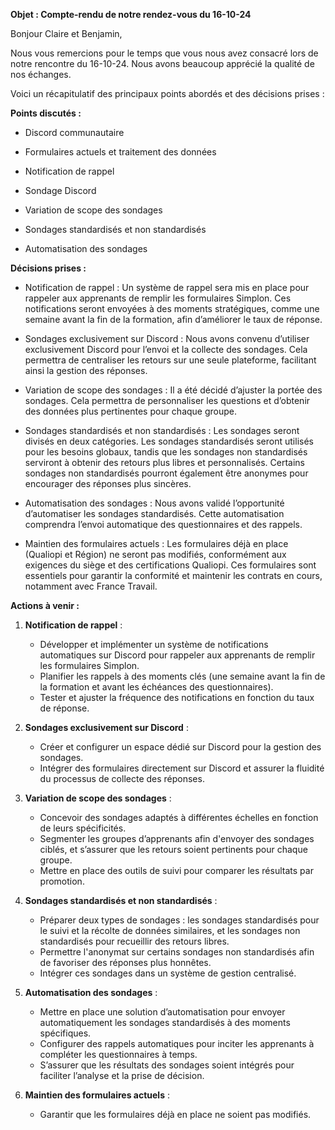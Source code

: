 **Objet : Compte-rendu de notre rendez-vous du 16-10-24**

Bonjour Claire et Benjamin,

Nous vous remercions pour le temps que vous nous avez consacré lors de notre rencontre du 16-10-24. Nous avons beaucoup apprécié la qualité de nos échanges.

Voici un récapitulatif des principaux points abordés et des décisions prises :


**Points discutés :**
- Discord communautaire

- Formulaires actuels et traitement des données

- Notification de rappel

- Sondage Discord 

- Variation de scope des sondages

- Sondages standardisés et non standardisés

- Automatisation des sondages


**Décisions prises :**
- Notification de rappel : Un système de rappel sera mis en place pour rappeler aux apprenants de remplir les formulaires Simplon. Ces notifications seront envoyées à des moments stratégiques, comme une semaine avant la fin de la formation, afin d’améliorer le taux de réponse.

- Sondages exclusivement sur Discord : Nous avons convenu d’utiliser exclusivement Discord pour l’envoi et la collecte des sondages. Cela permettra de centraliser les retours sur une seule plateforme, facilitant ainsi la gestion des réponses.

- Variation de scope des sondages : Il a été décidé d’ajuster la portée des sondages. Cela permettra de personnaliser les questions et d’obtenir des données plus pertinentes pour chaque groupe.

- Sondages standardisés et non standardisés : Les sondages seront divisés en deux catégories. Les sondages standardisés seront utilisés pour les besoins globaux, tandis que les sondages non standardisés serviront à obtenir des retours plus libres et personnalisés. Certains sondages non standardisés pourront également être anonymes pour encourager des réponses plus sincères.

- Automatisation des sondages : Nous avons validé l’opportunité d’automatiser les sondages standardisés. Cette automatisation comprendra l’envoi automatique des questionnaires et des rappels.

- Maintien des formulaires actuels : Les formulaires déjà en place (Qualiopi et Région) ne seront pas modifiés, conformément aux exigences du siège et des certifications Qualiopi. Ces formulaires sont essentiels pour garantir la conformité et maintenir les contrats en cours, notamment avec France Travail.


**Actions à venir :**

1. **Notification de rappel** :
   - Développer et implémenter un système de notifications automatiques sur Discord pour rappeler aux apprenants de remplir les formulaires Simplon.
   - Planifier les rappels à des moments clés (une semaine avant la fin de la formation et avant les échéances des questionnaires).
   - Tester et ajuster la fréquence des notifications en fonction du taux de réponse.

2. **Sondages exclusivement sur Discord** :
   - Créer et configurer un espace dédié sur Discord pour la gestion des sondages.
   - Intégrer des formulaires directement sur Discord et assurer la fluidité du processus de collecte des réponses.

3. **Variation de scope des sondages** :
   - Concevoir des sondages adaptés à différentes échelles en fonction de leurs spécificités.
   - Segmenter les groupes d’apprenants afin d'envoyer des sondages ciblés, et s’assurer que les retours soient pertinents pour chaque groupe.
   - Mettre en place des outils de suivi pour comparer les résultats par promotion.

4. **Sondages standardisés et non standardisés** :
   - Préparer deux types de sondages : les sondages standardisés pour le suivi et la récolte de données similaires, et les sondages non standardisés pour recueillir des retours libres.
   - Permettre l'anonymat sur certains sondages non standardisés afin de favoriser des réponses plus honnêtes.
   - Intégrer ces sondages dans un système de gestion centralisé.

5. **Automatisation des sondages** :
   - Mettre en place une solution d’automatisation pour envoyer automatiquement les sondages standardisés à des moments spécifiques.
   - Configurer des rappels automatiques pour inciter les apprenants à compléter les questionnaires à temps.
   - S’assurer que les résultats des sondages soient intégrés pour faciliter l’analyse et la prise de décision.

6. **Maintien des formulaires actuels** :
   - Garantir que les formulaires déjà en place ne soient pas modifiés.